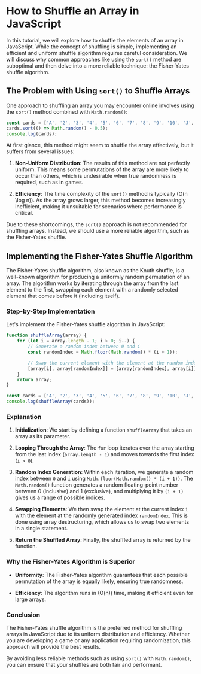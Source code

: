 # How to Shuffle an Array in JavaScript

In this tutorial, we will explore how to shuffle the elements of an array in JavaScript. While the concept of shuffling is simple, implementing an efficient and uniform shuffle algorithm requires careful consideration. We will discuss why common approaches like using the `sort()` method are suboptimal and then delve into a more reliable technique: the Fisher-Yates shuffle algorithm.

## The Problem with Using `sort()` to Shuffle Arrays

One approach to shuffling an array you may encounter online involves using the `sort()` method combined with `Math.random()`:

```javascript
const cards = ['A', '2', '3', '4', '5', '6', '7', '8', '9', '10', 'J', 'Q', 'K'];
cards.sort(() => Math.random() - 0.5);
console.log(cards);
```

At first glance, this method might seem to shuffle the array effectively, but it suffers from several issues:

1. **Non-Uniform Distribution**: The results of this method are not perfectly uniform. This means some permutations of the array are more likely to occur than others, which is undesirable when true randomness is required, such as in games.

2. **Efficiency**: The time complexity of the `sort()` method is typically \(O(n \log n)\). As the array grows larger, this method becomes increasingly inefficient, making it unsuitable for scenarios where performance is critical.

Due to these shortcomings, the `sort()` approach is not recommended for shuffling arrays. Instead, we should use a more reliable algorithm, such as the Fisher-Yates shuffle.

## Implementing the Fisher-Yates Shuffle Algorithm

The Fisher-Yates shuffle algorithm, also known as the Knuth shuffle, is a well-known algorithm for producing a uniformly random permutation of an array. The algorithm works by iterating through the array from the last element to the first, swapping each element with a randomly selected element that comes before it (including itself).

### Step-by-Step Implementation

Let's implement the Fisher-Yates shuffle algorithm in JavaScript:

```javascript
function shuffleArray(array) {
    for (let i = array.length - 1; i > 0; i--) {
        // Generate a random index between 0 and i
        const randomIndex = Math.floor(Math.random() * (i + 1));

        // Swap the current element with the element at the random index
        [array[i], array[randomIndex]] = [array[randomIndex], array[i]];
    }
    return array;
}

const cards = ['A', '2', '3', '4', '5', '6', '7', '8', '9', '10', 'J', 'Q', 'K'];
console.log(shuffleArray(cards));
```

### Explanation

1. **Initialization**: We start by defining a function `shuffleArray` that takes an array as its parameter.

2. **Looping Through the Array**: The `for` loop iterates over the array starting from the last index (`array.length - 1`) and moves towards the first index (`i > 0`). 

3. **Random Index Generation**: Within each iteration, we generate a random index between `0` and `i` using `Math.floor(Math.random() * (i + 1))`. The `Math.random()` function generates a random floating-point number between 0 (inclusive) and 1 (exclusive), and multiplying it by `(i + 1)` gives us a range of possible indices.

4. **Swapping Elements**: We then swap the element at the current index `i` with the element at the randomly generated index `randomIndex`. This is done using array destructuring, which allows us to swap two elements in a single statement.

5. **Return the Shuffled Array**: Finally, the shuffled array is returned by the function.

### Why the Fisher-Yates Algorithm is Superior

- **Uniformity**: The Fisher-Yates algorithm guarantees that each possible permutation of the array is equally likely, ensuring true randomness.

- **Efficiency**: The algorithm runs in \(O(n)\) time, making it efficient even for large arrays.

### Conclusion

The Fisher-Yates shuffle algorithm is the preferred method for shuffling arrays in JavaScript due to its uniform distribution and efficiency. Whether you are developing a game or any application requiring randomization, this approach will provide the best results.

By avoiding less reliable methods such as using `sort()` with `Math.random()`, you can ensure that your shuffles are both fair and performant.